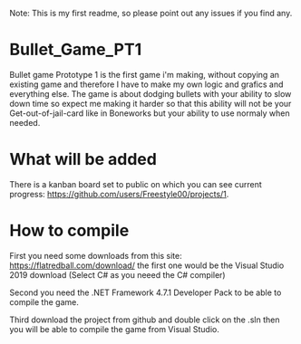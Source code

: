 Note: This is my first readme, so please point out any issues if you find any.
# Bullet_Game_PT1
Bullet game Prototype 1 is the first game i'm making, without copying an existing game and therefore I have to make my own logic and grafics and everything else.
The game is about dodging bullets with your ability to slow down time so expect me making it harder so that this ability will not be your Get-out-of-jail-card like in Boneworks
but your ability to use normaly when needed.

# What will be added
There is a kanban board set to public on which you can see current progress: https://github.com/users/Freestyle00/projects/1.

# How to compile
First you need some downloads from this site: https://flatredball.com/download/ the first one would be the Visual Studio 2019 download (Select C# as you neeed the C# compiler)

Second you need the .NET Framework 4.7.1 Developer Pack to be able to compile the game.

Third download the project from github and double click on the .sln then you will be able to compile the game from Visual Studio.
